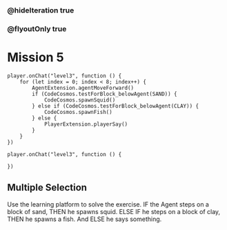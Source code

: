 ### @hideIteration true
### @flyoutOnly true
# Mission 5

```blocks
player.onChat("level3", function () {
    for (let index = 0; index < 8; index++) {
        AgentExtension.agentMoveForward()
        if (CodeCosmos.testForBlock_belowAgent(SAND)) {
            CodeCosmos.spawnSquid()
        } else if (CodeCosmos.testForBlock_belowAgent(CLAY)) {
            CodeCosmos.spawnFish()
        } else {
            PlayerExtension.playerSay()
        }
    }
})
```

```template
player.onChat("level3", function () {
    
})
```

## Multiple Selection
Use the learning platform to solve the exercise.
IF the Agent steps on a block of sand, THEN he spawns squid. ELSE IF he steps on a block of clay, THEN he spawns a fish. And ELSE he says something.